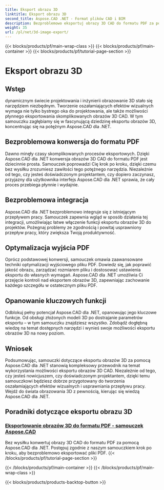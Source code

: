 ```yaml
---
title: Eksport obrazu 3D
linktitle: Eksport obrazu 3D
second_title: Aspose.CAD .NET - Format plików CAD i BIM
description: Bezproblemowo eksportuj obrazy 3D CAD do formatu PDF za pomocą Aspose.CAD dla .NET. Skorzystaj z naszych samouczków, aby uzyskać płynną konwersję plików PDF. Poznaj wydajne techniki eksportu obrazów 3D.
weight: 35
url: /pl/net/3d-image-export/
---
```


{{< blocks/products/pf/main-wrap-class >}}
{{< blocks/products/pf/main-container >}}
{{< blocks/products/pf/tutorial-page-section >}}

# Eksport obrazu 3D


## Wstęp

dynamicznym świecie projektowania i inżynierii obrazowanie 3D stało się narzędziem niezbędnym. Tworzenie oszałamiających efektów wizualnych wymaga nie tylko bystrego oka do projektowania, ale także możliwości płynnego eksportowania skomplikowanych obrazów 3D CAD. W tym samouczku zagłębiamy się w fascynującą dziedzinę eksportu obrazów 3D, koncentrując się na potężnym Aspose.CAD dla .NET.

## Bezproblemowa konwersja do formatu PDF

Dawno minęły czasy skomplikowanych procesów eksportowych. Dzięki Aspose.CAD dla .NET konwersja obrazów 3D CAD do formatu PDF jest dziecinnie prosta. Samouczek poprowadzi Cię krok po kroku, dzięki czemu bez wysiłku zrozumiesz zawiłości tego potężnego narzędzia. Niezależnie od tego, czy jesteś doświadczonym projektantem, czy dopiero zaczynasz, przyjazny dla użytkownika interfejs Aspose.CAD dla .NET sprawia, że cały proces przebiega płynnie i wydajnie.

## Bezproblemowa integracja

Aspose.CAD dla .NET bezproblemowo integruje się z istniejącym przepływem pracy. Samouczek zapewnia wgląd w sposób działania tej integracji, umożliwiając łatwe włączenie funkcji eksportu obrazów 3D do projektów. Pożegnaj problemy ze zgodnością i powitaj usprawniony przepływ pracy, który zwiększa Twoją produktywność.

## Optymalizacja wyjścia PDF

Oprócz podstawowej konwersji, samouczek omawia zaawansowane techniki optymalizacji wyjściowego pliku PDF. Dowiedz się, jak poprawić jakość obrazu, zarządzać rozmiarem pliku i dostosować ustawienia eksportu do własnych wymagań. Aspose.CAD dla .NET umożliwia Ci przejęcie kontroli nad eksportem obrazów 3D, zapewniając zachowanie każdego szczegółu w ostatecznym pliku PDF.

## Opanowanie kluczowych funkcji

Odblokuj pełny potencjał Aspose.CAD dla .NET, opanowując jego kluczowe funkcje. Od obsługi złożonych modeli 3D po dostrajanie parametrów eksportu – w tym samouczku znajdziesz wszystko. Zdobądź dogłębną wiedzę na temat dostępnych narzędzi i wynieś swoje możliwości eksportu obrazów 3D na nowy poziom.

## Wniosek

Podsumowując, samouczki dotyczące eksportu obrazów 3D za pomocą Aspose.CAD dla .NET stanowią kompleksowy przewodnik na temat wykorzystania możliwości eksportu obrazów 3D CAD. Niezależnie od tego, czy jesteś nowicjuszem, czy doświadczonym projektantem, dzięki temu samouczkowi będziesz dobrze przygotowany do tworzenia oszałamiających efektów wizualnych i usprawniania przepływu pracy. Wejdź do świata obrazowania 3D z pewnością, kierując się wiedzą Aspose.CAD dla .NET.
## Poradniki dotyczące eksportu obrazu 3D
### [Eksportowanie obrazów 3D do formatu PDF - samouczek Aspose.CAD](./exporting-3d-images-to-pdf/)
Bez wysiłku konwertuj obrazy 3D CAD do formatu PDF za pomocą Aspose.CAD dla .NET. Postępuj zgodnie z naszym samouczkiem krok po kroku, aby bezproblemowo eksportować pliki PDF.
{{< /blocks/products/pf/tutorial-page-section >}}

{{< /blocks/products/pf/main-container >}}
{{< /blocks/products/pf/main-wrap-class >}}

{{< blocks/products/products-backtop-button >}}
